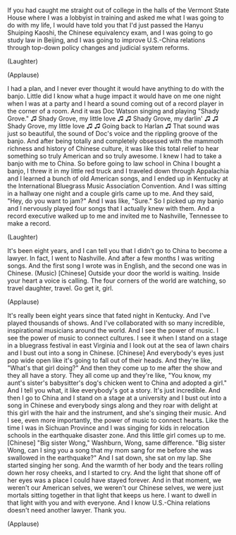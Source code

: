 
If you had caught me straight out of college
in the halls of the Vermont State House
where I was a lobbyist in training
and asked me what I was going to do with my life,
I would have told you
that I&#39;d just passed the Hanyu Shuiping Kaoshi,
the Chinese equivalency exam,
and I was going to go study law in Beijing,
and I was going to improve U.S.-China relations
through top-down policy changes
and judicial system reforms.

(Laughter)


(Applause)

I had a plan,
and I never ever thought
it would have anything to do
with the banjo.
Little did I know
what a huge impact it would have on me one night
when I was at a party
and I heard a sound coming out of a record player
in the corner of a room.
And it was Doc Watson
singing and playing &quot;Shady Grove.&quot;
♫ Shady Grove, my little love ♫
♫ Shady Grove, my darlin&#39; ♫
♫ Shady Grove, my little love ♫
♫ Going back to Harlan ♫
That sound was just so beautiful,
the sound of Doc&#39;s voice
and the rippling groove of the banjo.
And after being totally and completely obsessed
with the mammoth richness and history
of Chinese culture,
it was like this total relief
to hear something so truly American
and so truly awesome.
I knew I had to take a banjo with me to China.
So before going to law school in China
I bought a banjo, I threw it in my little red truck
and I traveled down through Appalachia
and I learned a bunch of old American songs,
and I ended up in Kentucky
at the International Bluegrass Music Association Convention.
And I was sitting in a hallway one night
and a couple girls came up to me.
And they said, &quot;Hey, do you want to jam?&quot;
And I was like, &quot;Sure.&quot;
So I picked up my banjo
and I nervously played four songs that I actually knew with them.
And a record executive walked up to me
and invited me to Nashville, Tennessee to make a record.

(Laughter)

It&#39;s been eight years,
and I can tell you that I didn&#39;t go to China to become a lawyer.
In fact, I went to Nashville.
And after a few months I was writing songs.
And the first song I wrote was in English,
and the second one was in Chinese.
(Music)
[Chinese]
Outside your door the world is waiting.
Inside your heart a voice is calling.
The four corners of the world are watching,
so travel daughter, travel.
Go get it, girl.

(Applause)

It&#39;s really been eight years since that fated night in Kentucky.
And I&#39;ve played thousands of shows.
And I&#39;ve collaborated
with so many incredible, inspirational musicians around the world.
And I see the power of music.
I see the power of music
to connect cultures.
I see it when I stand on a stage
in a bluegrass festival in east Virginia
and I look out at the sea of lawn chairs
and I bust out into a song in Chinese.
[Chinese]
And everybody&#39;s eyes just pop wide open
like it&#39;s going to fall out of their heads.
And they&#39;re like, &quot;What&#39;s that girl doing?&quot;
And then they come up to me after the show
and they all have a story.
They all come up and they&#39;re like,
&quot;You know, my aunt&#39;s sister&#39;s babysitter&#39;s dog&#39;s chicken went to China
and adopted a girl.&quot;
And I tell you what, it like everybody&#39;s got a story.
It&#39;s just incredible.
And then I go to China
and I stand on a stage at a university
and I bust out into a song in Chinese
and everybody sings along
and they roar with delight
at this girl
with the hair and the instrument,
and she&#39;s singing their music.
And I see, even more importantly,
the power of music to connect hearts.
Like the time I was in Sichuan Province
and I was singing for kids in relocation schools
in the earthquake disaster zone.
And this little girl comes up to me.
[Chinese]
&quot;Big sister Wong,&quot;
Washburn, Wong, same difference.
&quot;Big sister Wong, can I sing you a song
that my mom sang for me
before she was swallowed in the earthquake?&quot;
And I sat down,
she sat on my lap.
She started singing her song.
And the warmth of her body
and the tears rolling down her rosy cheeks,
and I started to cry.
And the light that shone off of her eyes
was a place I could have stayed forever.
And in that moment, we weren&#39;t our American selves,
we weren&#39;t our Chinese selves,
we were just mortals
sitting together in that light that keeps us here.
I want to dwell in that light
with you and with everyone.
And I know U.S.-China relations
doesn&#39;t need another lawyer.
Thank you.

(Applause)

